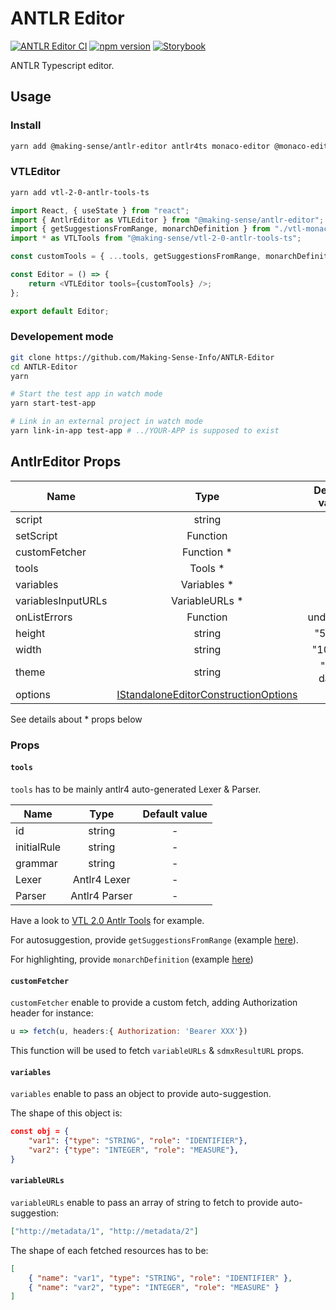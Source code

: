 # ANTLR Editor

[![ANTLR Editor CI](https://github.com/Making-Sense-Info/ANTLR-Editor/actions/workflows/ci.yaml/badge.svg)](https://github.com/Making-Sense-Info/ANTLR-Editor/actions/workflows/ci.yaml)
[![npm version](https://badge.fury.io/js/%making-sense-info%2FANTLR-Editor.svg)](https://badge.fury.io/js/%40making-sense-info%2Fantlr-editor)
[![Storybook](https://cdn.jsdelivr.net/gh/storybookjs/brand@main/badge/badge-storybook.svg)](https://making-sense-info.github.io/ANTLR-Editor)

ANTLR Typescript editor.

## Usage

### Install

```bash
yarn add @making-sense/antlr-editor antlr4ts monaco-editor @monaco-editor/react
```

### VTLEditor

```bash
yarn add vtl-2-0-antlr-tools-ts
```

```javascript
import React, { useState } from "react";
import { AntlrEditor as VTLEditor } from "@making-sense/antlr-editor";
import { getSuggestionsFromRange, monarchDefinition } from "./vtl-monaco";
import * as VTLTools from "@making-sense/vtl-2-0-antlr-tools-ts";

const customTools = { ...tools, getSuggestionsFromRange, monarchDefinition };

const Editor = () => {
    return <VTLEditor tools={customTools} />;
};

export default Editor;
```

### Developement mode

```bash
git clone https://github.com/Making-Sense-Info/ANTLR-Editor
cd ANTLR-Editor
yarn

# Start the test app in watch mode
yarn start-test-app

# Link in an external project in watch mode
yarn link-in-app test-app # ../YOUR-APP is supposed to exist
```

## AntlrEditor Props

| Name               |                                                                         Type                                                                          | Default value |
| ------------------ | :---------------------------------------------------------------------------------------------------------------------------------------------------: | :-----------: |
| script             |                                                                        string                                                                         |       -       |
| setScript          |                                                                       Function                                                                        |       -       |
| customFetcher      |                                                                      Function \*                                                                      |       -       |
| tools              |                                                                       Tools \*                                                                        |       -       |
| variables          |                                                                     Variables \*                                                                      |      { }      |
| variablesInputURLs |                                                                    VariableURLs \*                                                                    |      [ ]      |
| onListErrors       |                                                                       Function                                                                        |   undefined   |
| height             |                                                                        string                                                                         |    "50vh"     |
| width              |                                                                        string                                                                         |    "100%"     |
| theme              |                                                                        string                                                                         |   "vs-dark"   |
| options            | [IStandaloneEditorConstructionOptions](https://microsoft.github.io/monaco-editor/typedoc/interfaces/editor.IStandaloneEditorConstructionOptions.html) |      {}       |

See details about \* props below

### Props

#### `tools`

`tools` has to be mainly antlr4 auto-generated Lexer & Parser.

| Name        |     Type      | Default value |
| ----------- | :-----------: | :-----------: |
| id          |    string     |       -       |
| initialRule |    string     |       -       |
| grammar     |    string     |       -       |
| Lexer       | Antlr4 Lexer  |       -       |
| Parser      | Antlr4 Parser |       -       |

Have a look to [VTL 2.0 Antlr Tools](https://github.com/Making-Sense-Info/VTL-2.0-ANTLR-Tools-TS) for example.

For autosuggestion, provide `getSuggestionsFromRange` (example [here](https://github.com/Making-Sense-Info/ANTLR-Editor/blob/main/src/stories/vtl-monaco/suggestions.tsx)).

For highlighting, provide `monarchDefinition` (example [here](https://github.com/Making-Sense-Info/ANTLR-Editor/blob/main/src/stories/vtl-monaco/monarch-definition.json))

#### `customFetcher`

`customFetcher` enable to provide a custom fetch, adding Authorization header for instance:

```javascript
u => fetch(u, headers:{ Authorization: 'Bearer XXX'})
```

This function will be used to fetch `variableURLs` & `sdmxResultURL` props.

#### `variables`

`variables` enable to pass an object to provide auto-suggestion.

The shape of this object is:

```json
const obj = {
    "var1": {"type": "STRING", "role": "IDENTIFIER"},
    "var2": {"type": "INTEGER", "role": "MEASURE"},
}
```

#### `variableURLs`

`variableURLs` enable to pass an array of string to fetch to provide auto-suggestion:

```json
["http://metadata/1", "http://metadata/2"]
```

The shape of each fetched resources has to be:

```json
[
    { "name": "var1", "type": "STRING", "role": "IDENTIFIER" },
    { "name": "var2", "type": "INTEGER", "role": "MEASURE" }
]
```
